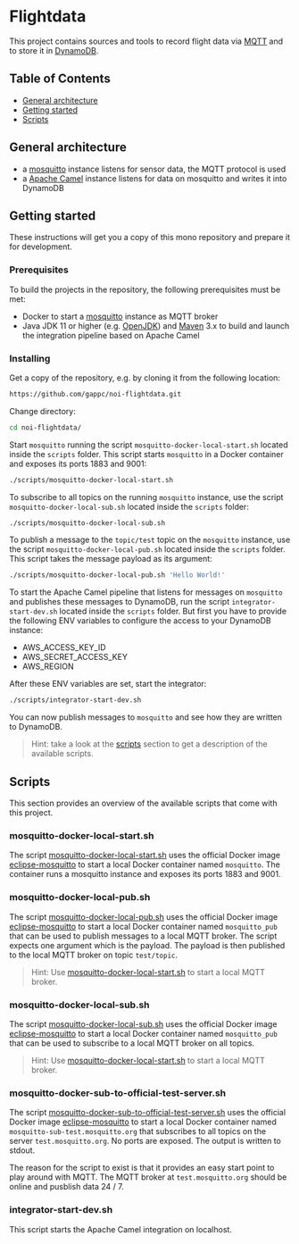 # Flightdata

This project contains sources and tools to record flight data via [MQTT](https://mqtt.org/) and to store it in [DynamoDB](https://aws.amazon.com/dynamodb/).

## Table of Contents

- [General architecture](#general-architecture)
- [Getting started](#getting-started)
- [Scripts](scripts)

## General architecture

- a [mosquitto](https://mosquitto.org/) instance listens for sensor data, the MQTT protocol is used
- a [Apache Camel](https://camel.apache.org/) instance listens for data on mosquitto and writes it into DynamoDB

## Getting started

These instructions will get you a copy of this mono repository and prepare it for development.

### Prerequisites

To build the projects in the repository, the following prerequisites must be met:

- Docker to start a [mosquitto](https://mosquitto.org/) instance as MQTT broker
- Java JDK 11 or higher (e.g. [OpenJDK](https://openjdk.java.net/)) and [Maven](https://maven.apache.org/) 3.x to build and launch the integration pipeline based on Apache Camel

### Installing

Get a copy of the repository, e.g. by cloning it from the following location:

```bash
https://github.com/gappc/noi-flightdata.git
```

Change directory:

```bash
cd noi-flightdata/
```

Start `mosquitto` running the script `mosquitto-docker-local-start.sh` located inside the `scripts` folder. This script starts `mosquitto` in a Docker container and exposes its ports 1883 and 9001:

```bash
./scripts/mosquitto-docker-local-start.sh
```

To subscribe to all topics on the running `mosquitto` instance, use the script `mosquitto-docker-local-sub.sh` located inside the `scripts` folder:

```bash
./scripts/mosquitto-docker-local-sub.sh
```

To publish a message to the `topic/test` topic on the `mosquitto` instance, use the script `mosquitto-docker-local-pub.sh` located inside the `scripts` folder. This script takes the message payload as its argument:

```bash
./scripts/mosquitto-docker-local-pub.sh 'Hello World!'
```

To start the Apache Camel pipeline that listens for messages on `mosquitto` and publishes these messages to DynamoDB, run the script `integrator-start-dev.sh` located inside the `scripts` folder. But first you have to provide the following ENV variables to configure the access to your DynamoDB instance:

- AWS_ACCESS_KEY_ID
- AWS_SECRET_ACCESS_KEY
- AWS_REGION

After these ENV variables are set, start the integrator:

```bash
./scripts/integrator-start-dev.sh
```

You can now publish messages to `mosquitto` and see how they are written to DynamoDB.

> Hint: take a look at the [scripts](#scripts) section to get a description of the available scripts.

## Scripts

This section provides an overview of the available scripts that come with this project.

### mosquitto-docker-local-start.sh

The script [mosquitto-docker-local-start.sh](./scripts/mosquitto-docker-local-start.sh) uses the official Docker image [eclipse-mosquitto](https://hub.docker.com/_/eclipse-mosquitto/) to start a local Docker container named `mosquitto`. The container runs a mosquitto instance and exposes its ports 1883 and 9001.

### mosquitto-docker-local-pub.sh

The script [mosquitto-docker-local-pub.sh](./scripts/mosquitto-docker-local-pub.sh) uses the official Docker image [eclipse-mosquitto](https://hub.docker.com/_/eclipse-mosquitto/) to start a local Docker container named `mosquitto_pub` that can be used to publish messages to a local MQTT broker. The script expects one argument which is the payload. The payload is then published to the local MQTT broker on topic `test/topic`.

> Hint: Use [mosquitto-docker-local-start.sh](#mosquitto-docker-local-start.sh) to start a local MQTT broker.

### mosquitto-docker-local-sub.sh

The script [mosquitto-docker-local-sub.sh](./scripts/mosquitto-docker-local-sub.sh) uses the official Docker image [eclipse-mosquitto](https://hub.docker.com/_/eclipse-mosquitto/) to start a local Docker container named `mosquitto_pub` that can be used to subscribe to a local MQTT broker on all topics.

> Hint: Use [mosquitto-docker-local-start.sh](#mosquitto-docker-local-start.sh) to start a local MQTT broker.

### mosquitto-docker-sub-to-official-test-server.sh

The script [mosquitto-docker-sub-to-official-test-server.sh](./scripts/mosquitto-docker-sub-to-official-test-server.sh) uses the official Docker image [eclipse-mosquitto](https://hub.docker.com/_/eclipse-mosquitto/) to start a local Docker container named `mosquitto-sub-test.mosquitto.org` that subscribes to all topics on the server `test.mosquitto.org`. No ports are exposed. The output is written to stdout.

The reason for the script to exist is that it provides an easy start point to play around with MQTT. The MQTT broker at `test.mosquitto.org` should be online and pusblish data 24 / 7.

### integrator-start-dev.sh

This script starts the Apache Camel integration on localhost.
